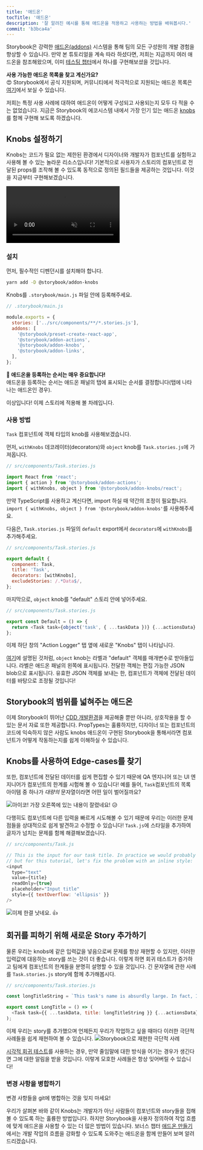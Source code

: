 ```yaml
---
title: '애드온'
tocTitle: '애드온'
description: '잘 알려진 예시를 통해 애드온을 적용하고 사용하는 방법을 배워봅시다.'
commit: 'b3bca4a'
---
```


Storybook은 강력한 [애드온(addons)](https://storybook.js.org/addons/introduction/) 시스템을 통해 팀의 모든 구성원의 개발 경험을 향상할 수 있습니다. 만약 본 튜토리얼을 계속 따라 하셨다면, 저희는 지금까지 여러 애드온을 참조해왔으며, 이미 [테스팅 챕터](/react/kr/test/)에서 하나를 구현해보셨을 것입니다.

<div class="aside">
<strong>사용 가능한 애드온 목록을 찾고 계신가요?</strong>
<br/>
😍 Storybook에서 공식 지원되며, 커뮤니티에서 적극적으로 지원되는 애드온 목록은 <a href="https://storybook.js.org/addons/addon-gallery/">여기</a>에서 보실 수 있습니다.
</div>

저희는 특정 사용 사례에 대하여 애드온이 어떻게 구성되고 사용되는지 모두 다 적을 수는 없었습니다. 지금은 Storybook의 에코시스템 내에서 가장 인기 있는 애드온 [knobs](https://github.com/storybooks/storybook/tree/master/addons/knobs)를 함께 구현해 보도록 하겠습니다.

## Knobs 설정하기

Knobs는 코드가 필요 없는 제한된 환경에서 디자이너와 개발자가 컴포넌트를 실험하고 사용해 볼 수 있는 놀라운 리소스입니다! 기본적으로 사용자가 스토리의 컴포넌트로 전달된 props를 조작해 볼 수 있도록 동적으로 정의된 필드들을 제공하는 것입니다. 이것을 지금부터 구현해보겠습니다.

<video autoPlay muted playsInline loop>
  <source
    src="/intro-to-storybook/addon-knobs-demo.mp4"
    type="video/mp4"
  />
</video>

### 설치

먼저, 필수적인 디펜던시를 설치해야 합니다.

```bash
yarn add -D @storybook/addon-knobs
```

Knobs를 `.storybook/main.js` 파일 안에 등록해주세요.

```javascript
// .storybook/main.js

module.exports = {
  stories: ['../src/components/**/*.stories.js'],
  addons: [
    '@storybook/preset-create-react-app',
    '@storybook/addon-actions',
    '@storybook/addon-knobs',
    '@storybook/addon-links',
  ],
};
```

<div class="aside">
<strong>📝 애드온을 등록하는 순서는 매우 중요합니다!</strong>
<br/>
애드온을 등록하는 순서는 애드온 패널의 탭에 표시되는 순서를 결정합니다(탭에 나타나는 애드온인 경우).
</div>

이상입니다! 이제 스토리에 적용해 볼 차례입니다.

### 사용 방법

`Task` 컴포넌트에 객체 타입의 knob를 사용해보겠습니다.

먼저, `withKnobs` 데코레이터(decorators)와 `object` knob를 `Task.stories.js`에 가져옵니다.

```javascript
// src/components/Task.stories.js

import React from 'react';
import { action } from '@storybook/addon-actions';
import { withKnobs, object } from '@storybook/addon-knobs/react';
```

<div class="aside">
  만약 TypeScript를 사용하고 계신다면, import 하실 때 약간의 조정이 필요합니다.
  <code>import { withKnobs, object } from '@storybook/addon-knobs'</code>를 사용해주세요.
</div>

다음은, `Task.stories.js` 파일의 `default` export에서 `decorators`에 `withKnobs`를 추가해주세요.

```javascript
// src/components/Task.stories.js

export default {
  component: Task,
  title: 'Task',
  decorators: [withKnobs],
  excludeStories: /.*Data$/,
};
```

마지막으로, `object` knob를 "default" 스토리 안에 넣어주세요.

```javascript
// src/components/Task.stories.js

export const Default = () => {
  return <Task task={object('task', { ...taskData })} {...actionsData} />;
};
```

이제 하단 창의 "Action Logger" 탭 옆에 새로운 "Knobs" 탭이 나타납니다.

[여기](https://github.com/storybooks/storybook/tree/master/addons/knobs#object)에 설명된 것처럼, `object` knob는 라벨과 "default" 객체를 매개변수로 받아들입니다.
라벨은 애드온 패널의 왼쪽에 표시됩니다. 전달한 객체는 편집 가능한 JSON blob으로 표시됩니다. 유효한 JSON 객체를 보내는 한, 컴포넌트가 객체에 전달된 데이터를 바탕으로 조정될 것입니다!

## Storybook의 범위를 넓혀주는 애드온

이제 Storybook이 뛰어난 [CDD 개발환경](https://blog.hichroma.com/component-driven-development-ce1109d56c8e)을 제공해줄 뿐만 아니라, 상호작용을 할 수 있는 문서 자료 또한 제공합니다. PropTypes는 훌륭하지만, 디자이너 또는 컴포넌트의 코드에 익숙하지 않은 사람도 knobs 애드온이 구현된 Storybook을 통해서라면 컴포넌트가 어떻게 작동하는지를 쉽게 이해하실 수 있습니다.

## Knobs를 사용하여 Edge-cases를 찾기

또한, 컴포넌트에 전달된 데이터를 쉽게 편집할 수 있기 때문에 QA 엔지니어 또는 UI 엔지니어가 컴포넌트의 한계를 시험해 볼 수 있습니다! 예를 들어, `Task`컴포넌트의 목록 아이템 중 하나가 _대량의_ 문자열이라면 어떤 일이 벌어질까요?

![아이코! 가장 오른쪽에 있는 내용이 잘렸네요!](/intro-to-storybook/addon-knobs-demo-edge-case.png) 😥

다행히도 컴포넌트에 다른 입력을 빠르게 시도해볼 수 있기 때문에 우리는 이러한 문제점들을 상대적으로 쉽게 발견하고 수정할 수 있습니다! `Task.js`에 스타일을 추가하여 글자가 넘치는 문제를 함께 해결해보겠습니다.

```javascript
// src/components/Task.js

// This is the input for our task title. In practice we would probably update the styles for this element
// but for this tutorial, let's fix the problem with an inline style:
<input
  type="text"
  value={title}
  readOnly={true}
  placeholder="Input title"
  style={{ textOverflow: 'ellipsis' }}
/>
```

![이제 한결 낫네요.](/intro-to-storybook/addon-knobs-demo-edge-case-resolved.png) 👍

## 회귀를 피하기 위해 새로운 Story 추가하기

물론 우리는 knobs에 같은 입력값을 넣음으로써 문제를 항상 재현할 수 있지만, 이러한 입력값에 대응하는 story를 쓰는 것이 더 좋습니다. 이렇게 하면 회귀 테스트가 증가하고 팀에게 컴포넌트의 한계들을 분명히 설명할 수 있을 것입니다.
긴 문자열에 관한 사례를 `Task.stories.js` story에 함께 추가해봅시다.

```javascript
// src/components/Task.stories.js

const longTitleString = `This task's name is absurdly large. In fact, I think if I keep going I might end up with content overflow. What will happen? The star that represents a pinned task could have text overlapping. The text could cut-off abruptly when it reaches the star. I hope not!`;

export const LongTitle = () => (
  <Task task={{ ...taskData, title: longTitleString }} {...actionsData} />
);
```

이제 우리는 story를 추가했으며 언제든지 우리가 작업하고 싶을 때마다 이러한 극단적 사례들을 쉽게 재현하여 볼 수 있습니다.
![Storybook으로 재현한 극단적 사례](/intro-to-storybook/addon-knobs-demo-edge-case-in-storybook.png)

[시각적 회귀 테스트](/react/kr/test/)를 사용하는 경우, 만약 줄임말에 대한 방식을 어기는 경우가 생긴다면 그에 대한 알림을 받을 것입니다. 이렇게 모호한 사례들은 항상 잊어버릴 수 있습니다!

### 변경 사항을 병합하기

변경 사항들을 git에 병합하는 것을 잊지 마세요!

<div class="aside"><p>우리가 살펴본 바와 같이 Knobs는 개발자가 아닌 사람들이 컴포넌트와 story들을 접해 볼 수 있도록 하는 훌륭한 방법입니다. 하지만 Storybook을 사용자 정의하여 작업 흐름에 맞게 애드온을 사용할 수 있는 더 많은 방법이 있습니다. 보너스 챕터 <a href="/intro-to-storybook/react/kr/creating-addons">애드온 만들기</a>에서는 개발 작업의 흐름을 강화할 수 있도록 도와주는 애드온을 함께 만들어 보며 알려드리겠습니다.</p></div>

